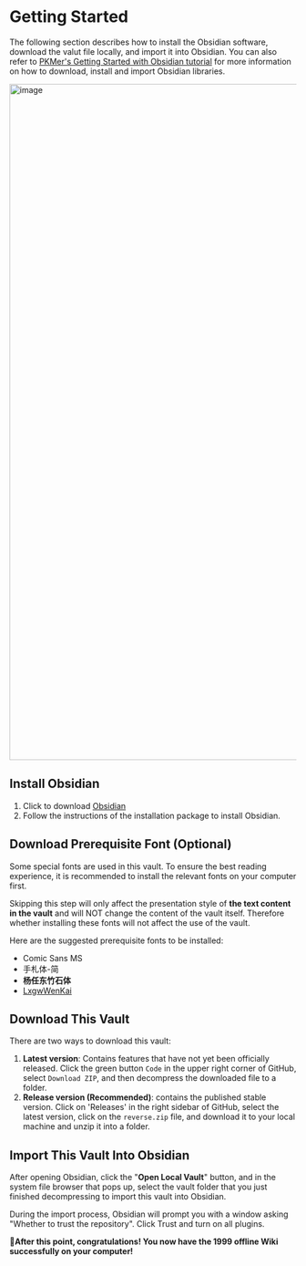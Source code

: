 # Getting Started

The following section describes how to install the Obsidian software, download the valut file locally, and import it into Obsidian. You can also refer to [PKMer's Getting Started with Obsidian tutorial](https://www.bilibili.com/video/BV1fp4y137vg/) for more information on how to download, install and import Obsidian libraries.

<img width="1186" alt="image" src="https://figure-bed123.oss-cn-beijing.aliyuncs.com/202406231332403.png">

## Install Obsidian

1. Click to download [Obsidian](https://obsidian.md)
2. Follow the instructions of the installation package to install Obsidian.

## Download Prerequisite Font (Optional)

Some special fonts are used in this vault. To ensure the best reading experience, it is recommended to install the relevant fonts on your computer first.

Skipping this step will only affect the presentation style of **the text content in the vault** and will NOT change the content of the vault itself. Therefore whether installing these fonts will not affect the use of the vault.

Here are the suggested prerequisite fonts to be installed:

- Comic Sans MS
- 手札体-简
- **杨任东竹石体**
- [LxgwWenKai](https://github.com/lxgw/LxgwWenKai)

## Download This Vault

There are two ways to download this vault:

1. **Latest version**: Contains features that have not yet been officially released. Click the green button `Code` in the upper right corner of GitHub, select `Download ZIP`, and then decompress the downloaded file to a folder.
2. **Release version (Recommended)**: contains the published stable version. Click on 'Releases' in the right sidebar of GitHub, select the latest version, click on the `reverse.zip` file, and download it to your local machine and unzip it into a folder.

## Import This Vault Into Obsidian

After opening Obsidian, click the "**Open Local Vault**" button, and in the system file browser that pops up, select the vault folder that you just finished decompressing to import this vault into Obsidian.

During the import process, Obsidian will prompt you with a window asking "Whether to trust the repository". Click Trust and turn on all plugins.

🎉**After this point, congratulations! You now have the 1999 offline Wiki successfully on your computer!**